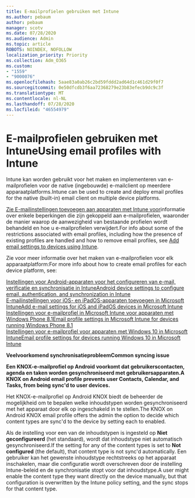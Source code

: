 ```yaml
---
title: E-mailprofielen gebruiken met Intune
ms.author: pebaum
author: pebaum
manager: scotv
ms.date: 07/28/2020
ms.audience: Admin
ms.topic: article
ROBOTS: NOINDEX, NOFOLLOW
localization_priority: Priority
ms.collection: Adm_O365
ms.custom:
- "1559"
- "9000076"
ms.openlocfilehash: 5aae83a0ab26c2bd59fddd2ad64d1c461d29f0f7
ms.sourcegitcommit: 0e50dfcdb3f6aa72368279e23b83efecb9dc9c3f
ms.translationtype: MT
ms.contentlocale: nl-NL
ms.lasthandoff: 07/28/2020
ms.locfileid: "46554979"
---
```

# <a name="using-email-profiles-with-intune"></a><span data-ttu-id="4e635-102">E-mailprofielen gebruiken met Intune</span><span class="sxs-lookup"><span data-stu-id="4e635-102">Using email profiles with Intune</span></span>

<span data-ttu-id="4e635-103">Intune kan worden gebruikt voor het maken en implementeren van e-mailprofielen voor de native (ingebouwde) e-mailclient op meerdere apparaatplatforms.</span><span class="sxs-lookup"><span data-stu-id="4e635-103">Intune can be used to create and deploy email profiles for the native (built-in) email client on multiple device platforms.</span></span>

<span data-ttu-id="4e635-104">[Zie E-mailinstellingen toevoegen aan apparaten met Intune voor](https://docs.microsoft.com/intune/email-settings-configure)informatie over enkele beperkingen die zijn gekoppeld aan e-mailprofielen, waaronder de manier waarop de aanwezigheid van bestaande profielen wordt behandeld en hoe u e-mailprofielen verwijdert.</span><span class="sxs-lookup"><span data-stu-id="4e635-104">For info about some of the restrictions associated with email profiles, including how the presence of existing profiles are handled and how to remove email profiles, see [Add email settings to devices using Intune](https://docs.microsoft.com/intune/email-settings-configure).</span></span>

<span data-ttu-id="4e635-105">Zie voor meer informatie over het maken van e-mailprofielen voor elk apparaatplatform:</span><span class="sxs-lookup"><span data-stu-id="4e635-105">For more info about how to create email profiles for each device platform, see:</span></span>

[<span data-ttu-id="4e635-106">Instellingen voor Android-apparaten voor het configureren van e-mail, verificatie en synchronisatie in Intune</span><span class="sxs-lookup"><span data-stu-id="4e635-106">Android device settings to configure email, authentication, and synchronization in Intune</span></span>](https://docs.microsoft.com/intune/email-settings-android)  
[<span data-ttu-id="4e635-107">E-mailinstellingen voor iOS- en iPadOS-apparaten toevoegen in Microsoft Intune</span><span class="sxs-lookup"><span data-stu-id="4e635-107">Add e-mail settings for iOS and iPadOS devices in Microsoft Intune</span></span>](https://docs.microsoft.com/intune/email-settings-ios)  
[<span data-ttu-id="4e635-108">Instellingen voor e-mailprofiel in Microsoft Intune voor apparaten met Windows Phone 8.1</span><span class="sxs-lookup"><span data-stu-id="4e635-108">Email profile settings in Microsoft Intune for devices running Windows Phone 8.1</span></span>](https://docs.microsoft.com/intune/email-settings-windows-phone-8-1)  
[<span data-ttu-id="4e635-109">Instellingen voor e-mailprofiel voor apparaten met Windows 10 in Microsoft Intune</span><span class="sxs-lookup"><span data-stu-id="4e635-109">Email profile settings for devices running Windows 10 in Microsoft Intune</span></span>](https://docs.microsoft.com/intune/email-settings-windows-10)

<span data-ttu-id="4e635-110">**Veelvoorkomend synchronisatieprobleem**</span><span class="sxs-lookup"><span data-stu-id="4e635-110">**Common syncing issue**</span></span>

<span data-ttu-id="4e635-111">**Een KNOX-e-mailprofiel op Android voorkomt dat gebruikerscontacten, agenda en taken worden gesynchroniseerd met gebruikersapparaten.**</span><span class="sxs-lookup"><span data-stu-id="4e635-111">**A KNOX on Android email profile prevents user Contacts, Calendar, and Tasks, from being sync'd to user devices.**</span></span>

<span data-ttu-id="4e635-112">Het KNOX-e-mailprofiel op Android KNOX biedt de beheerder de mogelijkheid om te bepalen welke inhoudstypen worden gesynchroniseerd met het apparaat door elk op ingeschakeld in te stellen.</span><span class="sxs-lookup"><span data-stu-id="4e635-112">The KNOX on Android KNOX email profile offers the admin the option to decide which content types are sync'd to the device by setting each to enabled.</span></span>

<span data-ttu-id="4e635-113">Als de instelling voor een van de inhoudstypen is ingesteld op **Niet geconfigureerd** (het standaard), wordt dat inhoudstype niet automatisch gesynchroniseerd.</span><span class="sxs-lookup"><span data-stu-id="4e635-113">If the setting for any of the content types is set to **Not configured** (the default), that content type is not sync'd automatically.</span></span> <span data-ttu-id="4e635-114">Een gebruiker kan het gewenste inhoudstype rechtstreeks op het apparaat inschakelen, maar die configuratie wordt overschreven door de instelling Intune-beleid en de synchronisatie stopt voor dat inhoudstype.</span><span class="sxs-lookup"><span data-stu-id="4e635-114">A user might enable the content type they want directly on the device manually, but that configuration is overwritten by the Intune policy setting, and the sync stops for that content type.</span></span>

